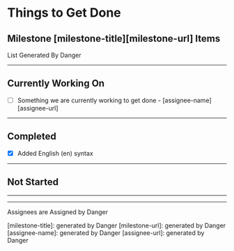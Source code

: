 # Things to Get Done

## Milestone [milestone-title][milestone-url] Items

  List Generated By Danger

***

## Currently Working On

 - [ ] Something we are currently working to get done - [assignee-name][assignee-url]

***

## Completed 
 
 - [x] Added English (en) syntax

***

## Not Started


***



---

Assignees are Assigned by Danger


[milestone-title]: generated by Danger
[milestone-url]: generated by Danger
[assignee-name]: generated by Danger
[assignee-url]: generated by Danger
